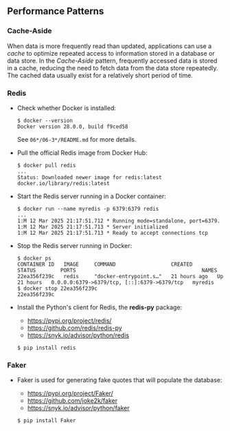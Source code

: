 ## Performance Patterns

### Cache-Aside

When data is more frequently read than updated, applications can use a *cache*
to optimize repeated access to information stored in a database or data store.
In the *Cache-Aside* pattern, frequently accessed data is stored in a cache, 
reducing the need to fetch data from the data store repeatedly.
The cached data usually exist for a relatively short period of time.

### Redis

- Check whether Docker is installed:
    ```unix
    $ docker --version
    Docker version 28.0.0, build f9ced58
    ```
    See `06*/06-3*/README.md` for more details.

- Pull the official Redis image from Docker Hub:
    ```unix
    $ docker pull redis
    ...
    Status: Downloaded newer image for redis:latest
    docker.io/library/redis:latest
    ```

- Start the Redis server running in a Docker container:
    ```unix
    $ docker run --name myredis -p 6379:6379 redis
    ...
    1:M 12 Mar 2025 21:17:51.712 * Running mode=standalone, port=6379.
    1:M 12 Mar 2025 21:17:51.713 * Server initialized
    1:M 12 Mar 2025 21:17:51.713 * Ready to accept connections tcp
    ```

- Stop the Redis server running in Docker:
  ```unix
  $ docker ps
  CONTAINER ID   IMAGE     COMMAND                  CREATED        STATUS        PORTS                                         NAMES
  22ea356f239c   redis     "docker-entrypoint.s…"   21 hours ago   Up 21 hours   0.0.0.0:6379->6379/tcp, [::]:6379->6379/tcp   myredis
  $ docker stop 22ea356f239c
  22ea356f239c
  ```

- Install the Python's client for Redis, the **redis-py** package:

    - https://pypi.org/project/redis/
    - https://github.com/redis/redis-py
    - https://snyk.io/advisor/python/redis
    
    ```unix
    $ pip install redis
    ```
  
### Faker

- Faker is used for generating fake quotes that will populate the database:

  - https://pypi.org/project/Faker/
  - https://github.com/joke2k/faker
  - https://snyk.io/advisor/python/faker

  ```unix
  $ pip install Faker
  ```
